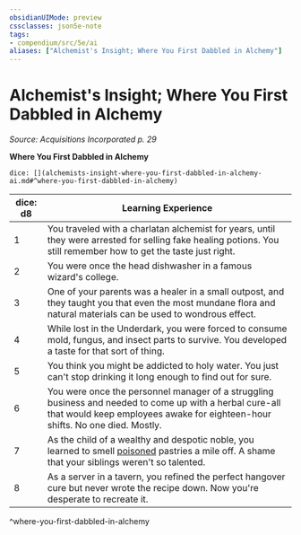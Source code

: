 ```yaml
---
obsidianUIMode: preview
cssclasses: json5e-note
tags:
- compendium/src/5e/ai
aliases: ["Alchemist's Insight; Where You First Dabbled in Alchemy"]
---
```

# Alchemist's Insight; Where You First Dabbled in Alchemy
*Source: Acquisitions Incorporated p. 29* 

**Where You First Dabbled in Alchemy**

`dice: [](alchemists-insight-where-you-first-dabbled-in-alchemy-ai.md#^where-you-first-dabbled-in-alchemy)`

| dice: d8 | Learning Experience |
|----------|---------------------|
| 1 | You traveled with a charlatan alchemist for years, until they were arrested for selling fake healing potions. You still remember how to get the taste just right. |
| 2 | You were once the head dishwasher in a famous wizard's college. |
| 3 | One of your parents was a healer in a small outpost, and they taught you that even the most mundane flora and natural materials can be used to wondrous effect. |
| 4 | While lost in the Underdark, you were forced to consume mold, fungus, and insect parts to survive. You developed a taste for that sort of thing. |
| 5 | You think you might be addicted to holy water. You just can't stop drinking it long enough to find out for sure. |
| 6 | You were once the personnel manager of a struggling business and needed to come up with a herbal cure-all that would keep employees awake for eighteen-hour shifts. No one died. Mostly. |
| 7 | As the child of a wealthy and despotic noble, you learned to smell [poisoned](2-Mechanics/CLI/rules/conditions.md#Poisoned) pastries a mile off. A shame that your siblings weren't so talented. |
| 8 | As a server in a tavern, you refined the perfect hangover cure but never wrote the recipe down. Now you're desperate to recreate it. |
^where-you-first-dabbled-in-alchemy